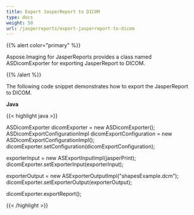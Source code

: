```yaml
---
title: Export JasperReport to DICOM
type: docs
weight: 50
url: /jasperreports/export-jasperreport-to-dicom
---
```


{{% alert color="primary" %}}

Aspose.Imaging for JasperReports provides a class named ASDicomExporter for exporting JasperReport to DICOM.

{{% /alert %}}

The following code snippet demonstrates how to export the JasperReport to DICOM.

**Java**

{{< highlight java >}}

ASDicomExporter dicomExporter = new ASDicomExporter();
ASDicomExportConfigurationImpl dicomExportConfiguration = new ASDicomExportConfigurationImpl();
dicomExporter.setConfiguration(dicomExportConfiguration);

exporterInput = new ASExportInputImpl(jasperPrint);
dicomExporter.setExporterInput(exporterInput);

exporterOutput = new ASExporterOutputImpl("shapesExample.dcm");
dicomExporter.setExporterOutput(exporterOutput);

dicomExporter.exportReport();

{{< /highlight >}}
